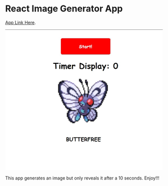 # React Image Generator App

[App Link Here](https://essi5764.github.io/react-image-generator/).

![PROJECT](./src/img/image.jpg)

This app generates an image but only reveals it after a 10 seconds. Enjoy!!!
